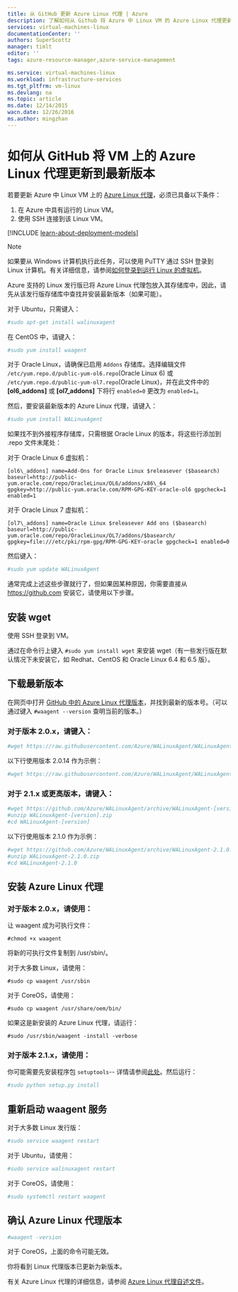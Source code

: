 ```yaml
---
title: 从 GitHub 更新 Azure Linux 代理 | Azure
description: 了解如何从 Github 将 Azure 中 Linux VM 的 Azure Linux 代理更新到最新版本
services: virtual-machines-linux
documentationCenter: ''
authors: SuperScottz
manager: timlt
editor: ''
tags: azure-resource-manager,azure-service-management

ms.service: virtual-machines-linux
ms.workload: infrastructure-services
ms.tgt_pltfrm: vm-linux
ms.devlang: na
ms.topic: article
ms.date: 12/14/2015
wacn.date: 12/26/2016
ms.author: mingzhan
---
```


# 如何从 GitHub 将 VM 上的 Azure Linux 代理更新到最新版本

若要更新 Azure 中 Linux VM 上的 [Azure Linux 代理](https://github.com/Azure/WALinuxAgent)，必须已具备以下条件：

1. 在 Azure 中具有运行的 Linux VM。
2. 使用 SSH 连接到该 Linux VM。

[!INCLUDE [learn-about-deployment-models](../../includes/learn-about-deployment-models-both-include.md)]

> [!NOTE]
> 如果要从 Windows 计算机执行此任务，可以使用 PuTTY 通过 SSH 登录到 Linux 计算机。有关详细信息，请参阅[如何登录到运行 Linux 的虚拟机](./virtual-machines-linux-mac-create-ssh-keys.md)。

Azure 支持的 Linux 发行版已将 Azure Linux 代理包放入其存储库中，因此，请先从该发行版存储库中查找并安装最新版本（如果可能）。

对于 Ubuntu，只需键入：

```bash
#sudo apt-get install walinuxagent
```

在 CentOS 中，请键入：

```bash
#sudo yum install waagent
```

对于 Oracle Linux，请确保已启用 `Addons` 存储库。选择编辑文件 `/etc/yum.repo.d/public-yum-ol6.repo`(Oracle Linux 6) 或 `/etc/yum.repo.d/public-yum-ol7.repo`(Oracle Linux)，并在此文件中的 **[ol6\_addons]** 或 **[ol7\_addons]** 下将行 `enabled=0` 更改为 `enabled=1`。

然后，要安装最新版本的 Azure Linux 代理，请键入：

```bash
#sudo yum install WALinuxAgent
```

如果找不到外接程序存储库，只需根据 Oracle Linux 的版本，将这些行添加到 .repo 文件末尾处：

对于 Oracle Linux 6 虚拟机：

```
[ol6\_addons] name=Add-Ons for Oracle Linux $releasever ($basearch) baseurl=http://public-yum.oracle.com/repo/OracleLinux/OL6/addons/x86\_64 gpgkey=http://public-yum.oracle.com/RPM-GPG-KEY-oracle-ol6 gpgcheck=1 enabled=1
```

对于 Oracle Linux 7 虚拟机：

```
[ol7\_addons] name=Oracle Linux $releasever Add ons ($basearch) baseurl=http://public-yum.oracle.com/repo/OracleLinux/OL7/addons/$basearch/ gpgkey=file:///etc/pki/rpm-gpg/RPM-GPG-KEY-oracle gpgcheck=1 enabled=0
```

然后键入：

```bash
#sudo yum update WALinuxAgent
```

通常完成上述这些步骤就行了，但如果因某种原因，你需要直接从 https://github.com 安装它，请使用以下步骤。

## 安装 wget

使用 SSH 登录到 VM。

通过在命令行上键入 `#sudo yum install wget` 来安装 wget（有一些发行版在默认情况下未安装它，如 Redhat、CentOS 和 Oracle Linux 6.4 和 6.5 版）。

## 下载最新版本

在网页中打开 [GitHub 中的 Azure Linux 代理版本](https://github.com/Azure/WALinuxAgent/releases)，并找到最新的版本号。（可以通过键入 `#waagent --version` 查明当前的版本。）

### 对于版本 2.0.x，请键入：

```bash
#wget https://raw.githubusercontent.com/Azure/WALinuxAgent/WALinuxAgent-[version]/waagent  
```

以下行使用版本 2.0.14 作为示例：

```bash
#wget https://raw.githubusercontent.com/Azure/WALinuxAgent/WALinuxAgent-2.0.14/waagent  
```

### 对于 2.1.x 或更高版本，请键入：

```bash
#wget https://github.com/Azure/WALinuxAgent/archive/WALinuxAgent-[version].zip
#unzip WALinuxAgent-[version].zip
#cd WALinuxAgent-[version]
```

以下行使用版本 2.1.0 作为示例：

```bash
#wget https://github.com/Azure/WALinuxAgent/archive/WALinuxAgent-2.1.0.zip
#unzip WALinuxAgent-2.1.0.zip  
#cd WALinuxAgent-2.1.0
```

## 安装 Azure Linux 代理

### 对于版本 2.0.x，请使用：

 让 waagent 成为可执行文件：

    #chmod +x waagent

 将新的可执行文件复制到 /usr/sbin/。

  对于大多数 Linux，请使用：

    #sudo cp waagent /usr/sbin

  对于 CoreOS，请使用：

    #sudo cp waagent /usr/share/oem/bin/

  如果这是新安装的 Azure Linux 代理，请运行：

    #sudo /usr/sbin/waagent -install -verbose

### 对于版本 2.1.x，请使用：

你可能需要先安装程序包 `setuptools`-- 详情请参阅[此处](https://pypi.python.org/pypi/setuptools)。然后运行：

```bash
#sudo python setup.py install
```

## 重新启动 waagent 服务

对于大多数 Linux 发行版：

```bash
#sudo service waagent restart
```

对于 Ubuntu，请使用：

```bash
#sudo service walinuxagent restart
```

对于 CoreOS，请使用：

```bash
#sudo systemctl restart waagent
```

## 确认 Azure Linux 代理版本

```bash
#waagent -version
```

对于 CoreOS，上面的命令可能无效。

你将看到 Linux 代理版本已更新为新版本。

有关 Azure Linux 代理的详细信息，请参阅 [Azure Linux 代理自述文件](https://github.com/Azure/WALinuxAgent)。

<!---HONumber=Mooncake_Quality_Review_1215_2016-->